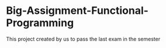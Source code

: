 # Big-Assignment-Functional-Programming
This project created by us to pass the last exam in the semester
